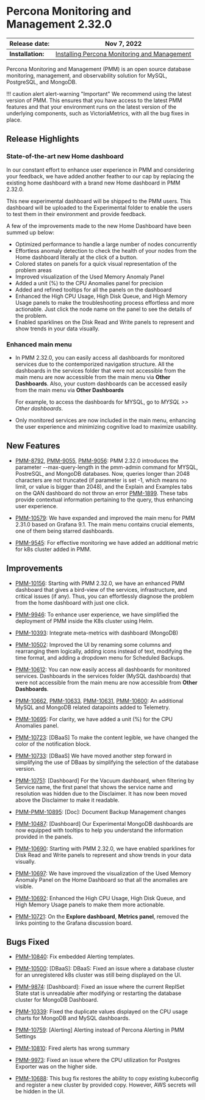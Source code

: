 # Percona Monitoring and Management 2.32.0

| **Release date:** | Nov 7, 2022                                                                                    |
| ----------------- | ----------------------------------------------------------------------------------------------- |
| **Installation:** | [Installing Percona Monitoring and Management](https://www.percona.com/software/pmm/quickstart) |

Percona Monitoring and Management (PMM) is an open source database monitoring, management, and observability solution for MySQL, PostgreSQL, and MongoDB.

!!! caution alert alert-warning "Important"
    We recommend using the latest version of PMM. This ensures that you have access to the latest PMM features and that your environment runs on the latest version of the underlying components, such as VictoriaMetrics, with all the bug fixes in place.

## Release Highlights


### State-of-the-art new Home dashboard

In our constant effort to enhance user experience in PMM and considering your feedback, we have added another feather to our cap by replacing the existing home dashboard with a brand new Home dashboard in PMM 2.32.0.  

This new experimental dashboard will be shipped to the PMM users. This dashboard will be uploaded to the Experimental folder to enable the users to test them in their environment and provide feedback.

A few of the improvements made to the new Home Dashboard have been summed up below:

- Optimized performance to handle a large number of nodes concurrently
- Effortless anomaly detection to check the health of your nodes from the Home dashboard literally at the click of a button.
- Colored states on panels for a quick visual representation of the problem areas
- Improved visualization of the Used Memory Anomaly Panel
- Added a unit (%) to the CPU Anomalies panel for precision
- Added and refined tooltips for all the panels on the dashboard
- Enhanced the High CPU Usage, High Disk Queue, and High Memory Usage panels to make the troubleshooting process effortless and more actionable. Just click the node name on the panel to see the details of the problem.
- Enabled sparklines on the Disk Read and Write panels to represent and show trends in your data visually.
 


### Enhanced main menu

- In PMM 2.32.0, you can easily access all dashboards for monitored services due to the contemporized navigation structure. All the dashboards in the services folder that were not accessible from the main menu are now accessible from the main menu via **Other Dashboards**. Also, your custom dashboards can be accessed easily from the main menu via **Other Dashboards**

    For example, to access the dashboards for MYSQL, go to *MYSQL >> Other dashboards*.

- Only monitored services are now included in the main menu, enhancing the user experience and minimizing cognitive load to maximize usability.


## New Features

- [PMM-8792](https://jira.percona.com/browse/PMM-8792), [PMM-9055](https://jira.percona.com/browse/PMM-9055), [PMM-9056](https://jira.percona.com/browse/PMM-9056): PMM 2.32.0 introduces the parameter --max-query-length in the pmm-admin command for MYSQL, PostreSQL, and MongoDB databases. Now, queries longer than 2048 characters are not truncated (if parameter is set -1, which means no limit, or value is bigger than 2048), and the Explain and Examples tabs on the QAN dashboard do not throw an error [PMM-1899](https://jira.percona.com/browse/PMM-1899). These tabs provide contextual information pertaining to the query, thus enhancing user experience.

- [PMM-10579](https://jira.percona.com/browse/PMM-10579): We have expanded and improved the main menu for PMM 2.31.0 based on Grafana 9.1. The main menu contains crucial elements, one of them being starred dashboards.

- [PMM-9545](https://jira.percona.com/browse/PMM-9545): For effective monitoring we have added an additional metric for k8s cluster added in PMM.
 
## Improvements

- [PMM-10156](https://jira.percona.com/browse/PMM-10156): Starting with PMM 2.32.0, we have an enhanced PMM dashboard that gives a bird-view of the services, infrastructure, and critical issues (if any). Thus, you can effortlessly diagnose the problem from the home dashboard with just one click.

  
- [PMM-9946](https://jira.percona.com/browse/PMM-9946): To enhance user experience, we have simplified the deployment of PMM inside the K8s cluster using Helm.


- [PMM-10393](https://jira.percona.com/browse/PMM-10393):  Integrate meta-metrics with dashboard (MongoDB)

- [PMM-10502](https://jira.percona.com/browse/PMM-10502): Improved the UI by renaming some columns and rearranging them logically, adding icons instead of text, modifying the time format, and adding a dropdown menu for Scheduled Backups.

  
- [PMM-10612](https://jira.percona.com/browse/PMM-10612): You can now easily access all dashboards for monitored services. Dashboards in the services folder (MySQL dashboards) that were not accessible from the main menu are now accessible from **Other Dashboards**.

- [PMM-10662](https://jira.percona.com/browse/PMM-10662), [PMM-10633](https://jira.percona.com/browse/PMM-10633), [PMM-10631](https://jira.percona.com/browse/PMM-10631), [PMM-10600](https://jira.percona.com/browse/PMM-10600): An additional MySQL and MongoDB related datapoints added to Telemetry.

- [PMM-10695](https://jira.percona.com/browse/PMM-10695): For clarity, we have added a unit (%) for the CPU Anomalies panel.

- [PMM-10723](https://jira.percona.com/browse/PMM-10723): [DBaaS] To make the content legible, we have changed the color of the notification block.

- [PMM-10733](https://jira.percona.com/browse/PMM-10733): [DBaaS] We have moved another step forward in simplifying the use of DBaas by simplifying the selection of the database version.

- [PMM-10751](https://jira.percona.com/browse/PMM-10751): [Dashboard] For the Vacuum dashboard, when filtering by Service name, the first panel that shows the service name and resolution was hidden due to the Disclaimer. It has now been moved above the Disclaimer to make it readable.


- [PMM-PMM-10895](https://jira.percona.com/browse/PMM-10895): [Doc]: Document Backup Management changes

- [PMM-10487](https://jira.percona.com/browse/PMM-10487): [Dashboard] Our Experimental MongoDB dashboards are now equipped with tooltips to help you understand the information provided in the panels.


- [PMM-10690](https://jira.percona.com/browse/PMM-10690): Starting with PMM 2.32.0, we have enabled sparklines for Disk Read and Write panels to represent and show trends in your data visually.

- [PMM-10697](https://jira.percona.com/browse/PMM-10697): We have improved the visualization of the Used Memory Anomaly Panel on the Home Dashboard so that all the anomalies are visible.

- [PMM-10692](https://jira.percona.com/browse/PMM-10692): Enhanced the High CPU Usage, High Disk Queue, and High Memory Usage panels to make them more actionable.


- [PMM-10721](https://jira.percona.com/browse/PMM-10721): On the **Explore dashboard**, **Metrics panel**, removed the links pointing to the Grafana discussion board.


## Bugs Fixed

- [PMM-10840](https://jira.percona.com/browse/PMM-10840): Fix embedded Alerting templates.

- [PMM-10500](https://jira.percona.com/browse/PMM-10500): [DBaaS]: DBaaS: Fixed an issue where a database cluster for an unregistered k8s cluster was still being displayed on the UI.


- [PMM-9874](https://jira.percona.com/browse/PMM-9874): [Dashboard]: Fixed an issue where the current ReplSet State stat is unreadable after modifying or restarting the database cluster for MongoDB Dashboard.


- [PMM-10339](https://jira.percona.com/browse/PMM-10339): Fixed the duplicate values displayed on the CPU usage charts for MongoDB and MySQL dashboards.


- [PMM-10759](https://jira.percona.com/browse/PMM-10759): [Alerting] Alerting instead of Percona Alerting in PMM Settings

- [PMM-10810](https://jira.percona.com/browse/PMM-10810): Fired alerts has wrong summary


- [PMM-9973](https://jira.percona.com/browse/PMM-9973): Fixed an issue where the CPU utilization for Postgres Exporter was on the higher side.

- [PMM-10688](https://jira.percona.com/browse/PMM-10688): This bug fix restores the ability to copy existing kubeconfig and register a new cluster by provided copy. However, AWS secrets will be hidden in the UI.

